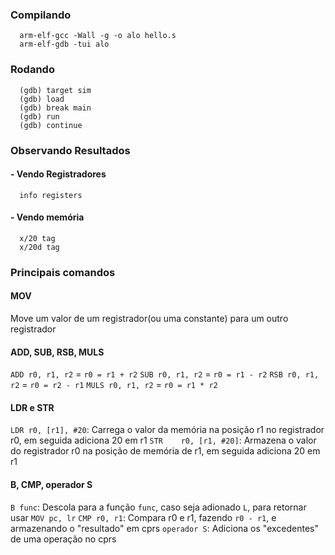 ### Compilando
```
  arm-elf-gcc -Wall -g -o alo hello.s
  arm-elf-gdb -tui alo
```
### Rodando
```
  (gdb) target sim
  (gdb) load
  (gdb) break main
  (gdb) run
  (gdb) continue
```
### Observando Resultados
#### - Vendo Registradores
```
  info registers
```
#### - Vendo memória
```
  x/20 tag
  x/20d tag
```
### Principais comandos
#### MOV

Move um valor de um registrador(ou uma constante) para um outro registrador

#### ADD, SUB, RSB, MULS

`ADD r0, r1, r2` = `r0 = r1 + r2`
`SUB r0, r1, r2` = `r0 = r1 - r2`
`RSB r0, r1, r2` = `r0 = r2 - r1`
`MULS r0, r1, r2` = `r0 = r1 * r2`

#### LDR e STR

`LDR r0, [r1], #20`: Carrega o valor da memória na posição r1 no registrador r0, em seguida adiciona 20 em r1
`STR	r0, [r1, #20]`: Armazena o valor do registrador r0 na posição de memória de r1, em seguida adiciona 20 em r1

#### B, CMP, operador S

`B func`: Descola para a função `func`, caso seja adionado `L`, para retornar usar `MOV pc, lr`
`CMP r0, r1`: Compara r0 e r1, fazendo `r0 - r1`, e armazenando o "resultado" em cprs
`operador S`: Adiciona os "excedentes" de uma operação no cprs

